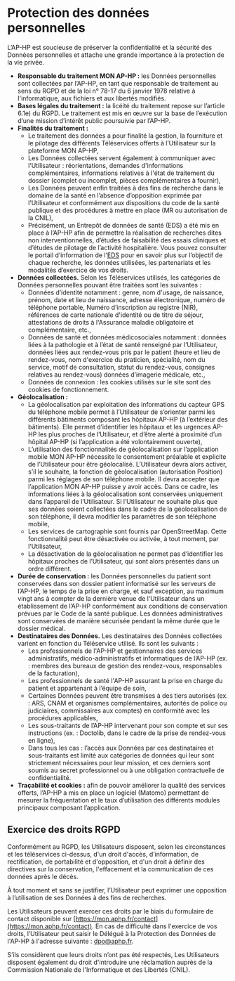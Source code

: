 Protection des données personnelles
===================================

L’AP-HP est soucieuse de préserver la confidentialité et la sécurité des Données personnelles et attache une grande importance à la protection de la vie privée.

* **Responsable du traitement MON AP-HP :** les Données personnelles sont collectées par l’AP-HP, en tant que responsable de traitement au sens du RGPD et de la loi n° 78-17 du 6 janvier 1978 relative à l'informatique, aux fichiers et aux libertés modifiés.
* **Bases légales du traitement :** la licéité du traitement repose sur l’article 6.1e) du RGPD. Le traitement est mis en œuvre sur la base de l’exécution d’une mission d’intérêt public poursuivie par l’AP-HP.
* **Finalités du traitement :**
    * Le traitement des données a pour finalité la gestion, la fourniture et le pilotage des différents Téléservices offerts à l’Utilisateur sur la plateforme MON AP-HP,
    * Les Données collectées servent également à communiquer avec l’Utilisateur : réorientations, demandes d'informations complémentaires, informations relatives à l'état de traitement du dossier (complet ou incomplet, pièces complémentaires à fournir),
    * Les Données peuvent enfin traitées à des fins de recherche dans le domaine de la santé en l’absence d’opposition exprimée par l’Utilisateur et conformément aux dispositions du code de la santé publique et des procédures à mettre en place (MR ou autorisation de la CNIL),
    * Précisément, un Entrepôt de données de santé (EDS) a été mis en place à l’AP-HP afin de permettre la réalisation de recherches dites non interventionnelles, d’études de faisabilité des essais cliniques et d’études de pilotage de l’activité hospitalière. Vous pouvez consulter le portail d’information de l’[EDS](https://eds.aphp.fr/) pour en savoir plus sur l’objectif de chaque recherche, les données utilisées, les partenariats et les modalités d’exercice de vos droits.
* **Données collectées.** Selon les Téléservices utilisés, les catégories de Données personnelles pouvant être traitées sont les suivantes :
    * Données d’identité notamment : genre, nom d'usage, de naissance, prénom, date et lieu de naissance, adresse électronique, numéro de téléphone portable, Numéro d’inscription au registre (NIR), références de carte nationale d'identité ou de titre de séjour, attestations de droits à l'Assurance maladie obligatoire et complémentaire, etc.,
    * Données de santé et données médicosociales notamment : données liées à la pathologie et à l’état de santé renseigné par l’Utilisateur, données liées aux rendez-vous pris par le patient (heure et lieu de rendez-vous, nom d'exercice du praticien, spécialité, nom du service, motif de consultation, statut du rendez-vous, consignes relatives au rendez-vous) données d’imagerie médicale, etc.,
    * Données de connexion : les cookies utilisés sur le site sont des cookies de fonctionnement.
* **Géolocalisation :**
    * La géolocalisation par exploitation des informations du capteur GPS du téléphone mobile permet à l’Utilisateur de s’orienter parmi les différents bâtiments composant les hôpitaux AP-HP (à l’extérieur des bâtiments). Elle permet d’identifier les hôpitaux et les urgences AP-HP les plus proches de l’Utilisateur, et d’être alerté à proximité d’un hôpital AP-HP (si l’application a été volontairement ouverte),
    * L’utilisation des fonctionnalités de géolocalisation sur l’application mobile MON AP-HP nécessite le consentement préalable et explicite de l’Utilisateur pour être géolocalisé. L’Utilisateur devra alors activer, s’il le souhaite, la fonction de géolocalisation (autorisation Position) parmi les réglages de son téléphone mobile. Il devra accepter que l’application MON AP-HP puisse y avoir accès. Dans ce cadre, les informations liées à la géolocalisation sont conservées uniquement dans l’appareil de l’Utilisateur. Si l’Utilisateur ne souhaite plus que ses données soient collectées dans le cadre de la géolocalisation de son téléphone, il devra modifier les paramètres de son téléphone mobile,
    * Les services de cartographie sont fournis par OpenStreetMap. Cette fonctionnalité peut être désactivée ou activée, à tout moment, par l’Utilisateur,
    * La désactivation de la géolocalisation ne permet pas d’identifier les hôpitaux proches de l’Utilisateur, qui sont alors présentés dans un ordre différent.
* **Durée de conservation :** les Données personnelles du patient sont conservées dans son dossier patient informatisé sur les serveurs de l’AP-HP, le temps de la prise en charge, et sauf exception, au maximum vingt ans à compter de la dernière venue de l’Utilisateur dans un établissement de l’AP-HP conformément aux conditions de conservation prévues par le Code de la santé publique. Les données administratives sont conservées de manière sécurisée pendant la même durée que le dossier médical.
* **Destinataires des Données.** Les destinataires des Données collectées varient en fonction du Téléservice utilisé. Ils sont les suivants :
    * Les professionnels de l'AP-HP et gestionnaires des services administratifs, médico-administratifs et informatiques de l’AP-HP (ex. : membres des bureaux de gestion des rendez-vous, responsables de la facturation),
    * Les professionnels de santé l'AP-HP assurant la prise en charge du patient et appartenant à l’équipe de soin,
    * Certaines Données peuvent être transmises à des tiers autorisés (ex. : ARS, CNAM et organismes complémentaires, autorités de police ou judiciaires, commissaires aux comptes) en conformité avec les procédures applicables,
    * Les sous-traitants de l’AP-HP intervenant pour son compte et sur ses instructions (ex. : Doctolib, dans le cadre de la prise de rendez-vous en ligne),
    * Dans tous les cas : l’accès aux Données par ces destinataires et sous-traitants est limité aux catégories de données qui leur sont strictement nécessaires pour leur mission, et ces derniers sont soumis au secret professionnel ou à une obligation contractuelle de confidentialité.
* **Traçabilité et cookies :** afin de pouvoir améliorer la qualité des services offerts, l’AP-HP a mis en place un logiciel (Matomo) permettant de mesurer la fréquentation et le taux d’utilisation des différents modules principaux composant l’application.

Exercice des droits RGPD
------------------------

Conformément au RGPD, les Utilisateurs disposent, selon les circonstances et les téléservices ci-dessus, d'un droit d'accès, d’information, de rectification, de portabilité et d'opposition, et d'un droit à définir des directives sur la conservation, l'effacement et la communication de ces données après le décès.

À tout moment et sans se justifier, l’Utilisateur peut exprimer une opposition à l’utilisation de ses Données à des fins de recherches.

Les Utilisateurs peuvent exercer ces droits par le biais du formulaire de contact disponible sur [https://mon.aphp.fr/contact](https://mon.aphp.fr/contact). En cas de difficulté dans l'exercice de vos droits, l’Utilisateur peut saisir le Délégué à la Protection des Données de l'AP-HP à l'adresse suivante : [dpo@aphp.fr](mailto:dpo@aphp.fr).

S’ils considèrent que leurs droits n’ont pas été respectés, Les Utilisateurs disposent également du droit d'introduire une réclamation auprès de la Commission Nationale de l'Informatique et des Libertés (CNIL).